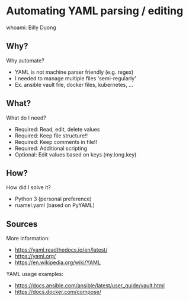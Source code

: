 # Automating YAML parsing / editing
whoami: Billy Duong


## Why?
Why automate?

- YAML is not machine parser friendly (e.g. regex)
- I needed to manage multiple files 'semi-regularly'
- Ex. ansible vault file, docker files, kubernetes, ...


## What?
What do I need?

- Required: Read, edit, delete values
- Required: Keep file structure!!
- Required: Keep comments in file!!
- Required: Additional scripting
- Optional: Edit values based on keys (my.long.key)


## How?
How did I solve it?

- Python 3 (personal preference)
- ruamel.yaml (based on PyYAML)


## Sources
More information:
- https://yaml.readthedocs.io/en/latest/
- https://yaml.org/
- https://en.wikipedia.org/wiki/YAML

YAML usage examples:
- https://docs.ansible.com/ansible/latest/user_guide/vault.html
- https://docs.docker.com/compose/
